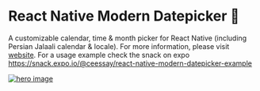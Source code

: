 # React Native Modern Datepicker 📆

A customizable calendar, time & month picker for React Native (including Persian Jalaali calendar & locale). For more information, please visit [website](https://hosseinshabani.github.io/react-native-modern-datepicker). For a usage example check the snack on expo https://snack.expo.io/@ceessay/react-native-modern-datepicker-example

<a href="https://hosseinshabani.github.io/react-native-modern-datepicker">
	<img src="http://tehranreact.ir/public/react-native-modern-datepicker.jpg" alt="hero image" />
</a>
